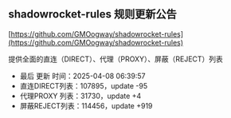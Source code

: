 ## shadowrocket-rules 规则更新公告

[https://github.com/GMOogway/shadowrocket-rules](https://github.com/GMOogway/shadowrocket-rules)

提供全面的直连（DIRECT）、代理（PROXY）、屏蔽（REJECT）列表
- 最后 更新 时间：2025-04-08 06:39:57
- 直连DIRECT列表：107895，update -95
- 代理PROXY 列表：31730，update +4
- 屏蔽REJECT列表：114456，update +919
